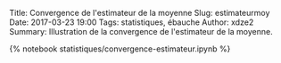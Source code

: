 Title: Convergence de l'estimateur de la moyenne
Slug: estimateurmoy
Date: 2017-03-23 19:00
Tags: statistiques, ébauche
Author: xdze2
Summary: Illustration de la convergence de l'estimateur de la moyenne.

{% notebook statistiques/convergence-estimateur.ipynb %}
